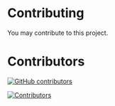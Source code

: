 # Contributing
You may contribute to this project.

# Contributors

[![GitHub contributors](https://img.shields.io/github/contributors/OpenGPT-Project/website.svg)](https://github.com/OpenGPT-Project/website/graphs/contributors)

[![Contributors](https://contrib.rocks/image?repo=OpenGPT-Project/website)](https://github.com/OpenGPT-Project/website/graphs/contributors)
